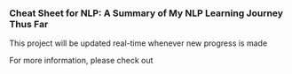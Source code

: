 <h3> Cheat Sheet for NLP: A Summary of My NLP Learning Journey Thus Far</h3>


<p>This project will be updated real-time whenever new progress is made</p>

<p>For more information, please check out </p>
